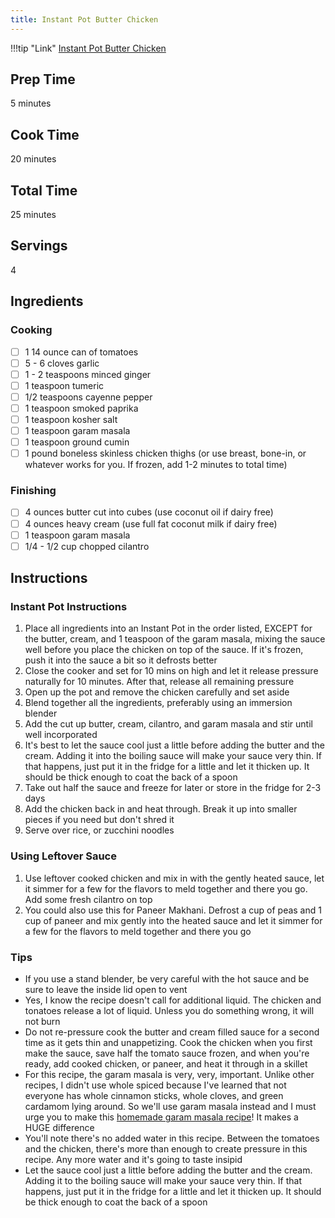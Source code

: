 ```yaml
---
title: Instant Pot Butter Chicken
---
```


!!!tip "Link"
    [Instant Pot Butter Chicken](https://twosleevers.com/instant-pot-butter-chicken)

## Prep Time
5 minutes

## Cook Time
20 minutes

## Total Time
25 minutes

## Servings
4

## Ingredients
### Cooking
- [ ] 1 14 ounce can of tomatoes
- [ ] 5 - 6 cloves garlic
- [ ] 1 - 2 teaspoons minced ginger
- [ ] 1 teaspoon tumeric
- [ ] 1/2 teaspoons cayenne pepper
- [ ] 1 teaspoon smoked paprika
- [ ] 1 teaspoon kosher salt
- [ ] 1 teaspoon garam masala
- [ ] 1 teaspoon ground cumin
- [ ] 1 pound boneless skinless chicken thighs (or use breast, bone-in, or whatever works for you. If frozen, add 1-2 minutes to total time)

### Finishing
- [ ] 4 ounces butter cut into cubes (use coconut oil if dairy free)
- [ ] 4 ounces heavy cream (use full fat coconut milk if dairy free)
- [ ] 1 teaspoon garam masala
- [ ] 1/4 - 1/2 cup chopped cilantro

## Instructions
### Instant Pot Instructions
1. Place all ingredients into an Instant Pot in the order listed, EXCEPT for the butter, cream, and 1 teaspoon of the garam masala, mixing the sauce well before you place the chicken on top of the sauce. If it's frozen, push it into the sauce a bit so it defrosts better
1. Close the cooker and set for 10 mins on high and let it release pressure naturally for 10 minutes. After that, release all remaining pressure
1. Open up the pot and remove the chicken carefully and set aside
1. Blend together all the ingredients, preferably using an immersion blender
1. Add the cut up butter, cream, cilantro, and garam masala and stir until well incorporated
1. It's best to let the sauce cool just a little before adding the butter and the cream. Adding it  into the boiling sauce will make your sauce very thin. If that happens, just put it in the fridge for a little and let it thicken up. It should be thick enough to coat the back of a spoon
1. Take out half the sauce and freeze for later or store in the fridge for 2-3 days
1. Add the chicken back in and heat through. Break it up into smaller pieces if you need but don't shred it
1. Serve over rice, or zucchini noodles

### Using Leftover Sauce
1. Use leftover cooked chicken and mix in with the gently heated sauce, let it simmer for a few for the flavors to meld together and there you go. Add some fresh cilantro on top
1. You could also use this for Paneer Makhani. Defrost a cup of peas and 1 cup of paneer and mix gently into the heated sauce and let it simmer for a few for the flavors to meld together and there you go

### Tips
* If you use a stand blender, be very careful with the hot sauce and be sure to leave the inside lid open to vent
* Yes, I know the recipe doesn't call for additional liquid. The chicken and tonatoes release a lot of liquid. Unless you do something wrong, it will not burn
* Do not re-pressure cook the butter and cream filled sauce for a second time as it gets thin and unappetizing. Cook the chicken when you first make the sauce, save half the tomato sauce frozen, and when you're ready, add cooked chicken, or paneer, and heat it through in a skillet
* For this recipe, the garam masala is very, very, important. Unlike other recipes, I didn't use whole spiced because I've learned that not everyone has whole cinnamon sticks, whole cloves, and green cardamom lying around. So we'll use garam masala instead and I must urge you to make this [homemade garam masala recipe](https://twosleevers.com/home-made-garam-masala-recipe/)! It makes a HUGE difference
* You'll note there's no added water in this recipe. Between the tomatoes and the chicken, there's more than enough to create pressure in this recipe. Any more water and it's going to taste insipid
* Let the sauce cool just a little before adding the butter and the cream. Adding it to the boiling sauce will make your sauce very thin. If that happens, just put it in the fridge for a little and let it thicken up. It should be thick enough to coat the back of a spoon